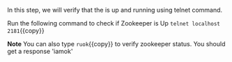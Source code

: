 In this step, we will verify that the is up and running using telnet command.

Run the following command to check if Zookeeper is Up `telnet localhost 2181`{{copy}}

**Note** You can also type `ruok`{{copy}} to verify zookeeper status. You should get a response 'iamok'